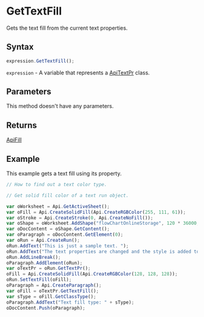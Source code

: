 # GetTextFill

Gets the text fill from the current text properties.

## Syntax

```javascript
expression.GetTextFill();
```

`expression` - A variable that represents a [ApiTextPr](../ApiTextPr.md) class.

## Parameters

This method doesn't have any parameters.

## Returns

[ApiFill](../../ApiFill/ApiFill.md)

## Example

This example gets a text fill using its property.

```javascript editor-xlsx
// How to find out a text color type.

// Get solid fill color of a text run object.

var oWorksheet = Api.GetActiveSheet();
var oFill = Api.CreateSolidFill(Api.CreateRGBColor(255, 111, 61));
var oStroke = Api.CreateStroke(0, Api.CreateNoFill());
var oShape = oWorksheet.AddShape("flowChartOnlineStorage", 120 * 36000, 70 * 36000, oFill, oStroke, 0, 2 * 36000, 0, 3 * 36000);
var oDocContent = oShape.GetContent();
var oParagraph = oDocContent.GetElement(0);
var oRun = Api.CreateRun();
oRun.AddText("This is just a sample text. ");
oRun.AddText("The text properties are changed and the style is added to the paragraph. ");
oRun.AddLineBreak();
oParagraph.AddElement(oRun);
var oTextPr = oRun.GetTextPr();
oFill = Api.CreateSolidFill(Api.CreateRGBColor(128, 128, 128));
oRun.SetTextFill(oFill);
oParagraph = Api.CreateParagraph();
var oFill = oTextPr.GetTextFill();
var sType = oFill.GetClassType();
oParagraph.AddText("Text fill type: " + sType);
oDocContent.Push(oParagraph);
```
